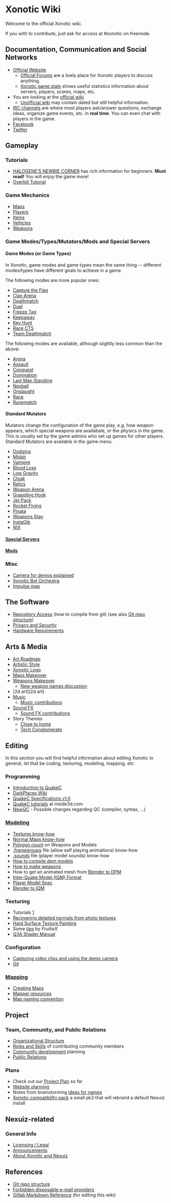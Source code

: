 # Xonotic Wiki

Welcome to the official Xonotic wiki.

If you with to contribute, just ask for access at #xonotic on freenode.

## Documentation, Communication and Social Networks
-	[Official Website](http://xonotic.org)
	-	[Official Forums](http://forums.xonotic.org) are a lively place for Xonotic players to discuss anything.
	-	[Xonotic game stats](http://stats.xonotic.org/) shows useful statistics information about servers, players, scores, maps, etc.
-	You are looking at the [official wiki](https://gitlab.com/xonotic/xonotic/wikis/home).
	-	[Unofficial wiki](http://xonotic.wikia.com/wiki/Xonotic_Wiki) may contain dated but still helpful information.
-	[IRC channels](Channels) are where most players ask/answer questions, exchange ideas, organize game events, etc. in **real time**. You can even chat with players in the game.
-	[Facebook](https://www.facebook.com/xonotic/)
-	[Twitter](https://twitter.com/xonotic)

## Gameplay

### Tutorials
- [HALOGENE’S NEWBIE CORNER](Halogenes_Newbie_Corner) has rich information for beginners. **Must read!** You will enjoy the game more!
- [Overkill Tutorial](Overkill_Tutorial)

### Game Mechanics
-   [Maps](Maps)
-   [Players](Players)
-   [Items](Items)
-   [Vehicles](Vehicles)
-   [Weapons](Weapons)

### Game Modes/Types/Mutators/Mods and Special Servers

#### Game Modes (or Game Types)
In Xonotic, game modes and game types mean the same thing -- different modes/types have different goals to achieve in a game.

The following modes are more popular ones:

-   [Capture the Flag](Gamemodes/Capture_the_Flag)
-   [Clan Arena](Gamemodes/Clan_Arena)
-   [Deathmatch](Gamemodes/Deathmatch)
-   [Duel](Gamemodes/Duel)
-   [Freeze Tag](Gamemodes/Freeze_Tag)
-   [Keepaway](Gamemodes/Keepaway)
-   [Key Hunt](Gamemodes/Key_Hunt)
-   [Race CTS](Gamemodes/Race_CTS)
-   [Team Deathmatch](Gamemodes/Team_Deathmatch)

The following modes are available, although slightly less common than the above:

-   [Arena](Gamemodes/Arena)
-   [Assault](Gamemodes/Assault)
-   [Conquest](Gamemodes/Conquest)
-   [Domination](Gamemodes/Domination)
-   [Last Man Standing](Gamemodes/Last_Man_Standing)
-   [Nexball](Gamemodes/Nexball)
-   [Onslaught](Gamemodes/Onslaught)
-   [Race](Gamemodes/Race)
-   [Runematch](Gamemodes/Rune)

#### Standard Mutators
Mutators change the configuration of the game play, e.g. how weapon appears, which special weapons are availabale, or the physics in the game. This is usually set by the game admins who set up games for other players.  Standard Mutators are available in the game menu.

-   [Dodging](Mutators/Dodging)
-   [Midair](Mutators/Midair)
-   [Vampire](Mutators/Vampire)
-   [Blood Loss](Mutators/Blood_Loss)
-   [Low Gravity](Mutators/Low_Gravity)
-   [Cloak](Mutators/Cloak)
-   [Relics](Mutators/Relics)
-   [Weapon Arena](Mutators/Weapon_Arena)
-   [Grappling Hook](Mutators/Grappling_Hook)
-   [Jet Pack](Mutators/Jet_Pack)
-   [Rocket Flying](Mutators/Rocket_Flying)
-   [Pinata](Mutators/Pinata)
-   [Weapons Stay](Mutators/Weapons_Stay)
-   [InstaGib](Mutators/InstaGib)
-   [NIX](Mutators/NIX)

#### [Special Servers](Special_Servers)

#### [Mods](Mods)

### Misc
-   [Camera for demos explained](Recording/Demo_Camera)
-   [Xonotic Bot Orchestra](Xonotic_Bot_Orchestra)
-   [Impulse map](impulse_map)


## The Software
-   [Repository Access](Repository_Access) (how to compile from git) (see also [Git repo structure](Git))
-   [Privacy and Security](privacy-and-security)
-   [Hardware Requirements](Hardware_Requirements)

## Arts & Media
-   [Art Roadmap](Art_Roadmap)
-   [Artistic Style](Artistic_Style)
-   [Xonotic Logo](Planning/Logo/Logo)
-   [Maps Makeover](Planning/Maps_Makeover)
-   [Weapons Makeover](Planning/Weapons_Makeover)
    -   [New weapon names discussion](Planning/NamesWeapons)
-   [2d art](2d art)
-   [Music](Audio/Music)
    -   [Music contributions](Audio/Music_contributions)
-   [Sound FX](Audio/Sound_FX)
    -   [Sound FX contributions](Audio/Sound_FX_contributions)
-   Story Themes
    -   [Close to home](Planning/Themes/Close_to_home)
    -   [Tech Conglomerate](Planning/Themes/Tech_Conglomerate)


## Editing

In this section you will find helpful information about editing Xonotic in general, let that be coding, texturing, modeling, mapping, etc

### Programming
-   [Introduction to QuakeC](QuakeC/Introduction_to_QuakeC)
-   [DarkPlaces Wiki](Darkplaces/index)
-   [QuakeC Specifications v1.0](QuakeC/QuakeC_Wiki)
-   [QuakeC tutorials](http://www.inside3d.com/tutorials.php) at inside3d.com
-   [NewQC](QuakeC/NewQC) - Possible changes regarding QC (compiler, syntax, …)

### [Modeling](Darkplaces/Modeling)
-   [Textures know-how](Modeling/Textures)
-   [Normal Maps know-how](Modeling/Normal_Maps)
-   [Polygon count](Polycounts) on Weapons and Models
-   [.framegroups](Modeling/framegroups) file (allow self playing animations) know-how
-   [.sounds](Voices_and_sounds) file (player model sounds) know-how
-   [How to compile dpm models](Modeling/dpmodel)
-   [How to make weapons](Modeling/Weaponsystem)
-   How to get an animated mesh from [Blender to DPM](Modeling/Blender_to_DPM)
-   [Inter-Quake Model (IQM) Format](http://sauerbraten.org/iqm/)
-   [Player Model Spec](Modeling/Player_Model_Spec)
-   [Blender to IQM](Modeling/Blender_to_IQM)

### Texturing
-   Tutorials [1](http://www.cgtextures.com/content.php?action=tutorials)
-   [Recovering detailed normals from photo textures](http://www.cgtextures.com/content.php?action=tutorial&name=normalmap)
-   [Hard Surface Texture Painting](http://forums.cgsociety.org/showthread.php?t=373024)
-   Some [tips](http://forums.xonotic.org/showthread.php?tid=63&pid=445#pid445) by *FruitieX*
-   [Q3A Shader Manual](http://toolz.nexuizninjaz.com/shader/)

### Configuration
-   [Capturing video clips and using the demo camera](Recording/Democapture)
-   [Git](Git)

### [Mapping](Mapping/Mapping)
-   [Creating Maps](Mapping/Creating_Maps)
-   [Mapper resources](Mapping/Mapper_resources)
-   [Map naming convention](http://alientrap.org/forum/viewtopic.php?f=2&t=2363&sid=4f8a9e06ada52255e98bdfa744ec6beb#p27330)

## Project

### Team, Community, and Public Relations
-   [Organizational Structure](Organizational_Structure)
-   [Roles and Skills](Roles) of contributing community members
-   [Community development](Community_development) planning
-   [Public Relations](Pr)

### Plans
-   Check out our [Project Plan](Plan) so far
-   [Website planning](Planning/Website) 
-   Notes from brainstorming [ideas for names](Planning/names)
-   [Xonotic compatibility pack](Xonotic_compatibility_pack) a small pk3 that will rebrand a default Nexuiz install

## Nexuiz-related

### General Info
-   [Licensing / Legal](Legal)
-   [Announcements](Announcements)
-   [About Xonotic and Nexuiz](Faq)

## References

-   [Git repo structure](Git)
-   [Forbidden disposable e-mail providers](Forbidden_disposable_e-mail_providers)
-   [Gitlab Markdown Reference](https://gitlab.com/help/markdown/markdown.md) (for editing this wiki)

